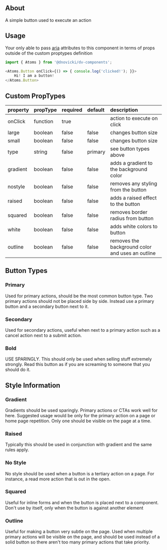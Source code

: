 ## About
A simple button used to execute an action

## Usage
Your only able to pass [aria](https://developer.mozilla.org/en-US/docs/Web/Accessibility/ARIA)
attributes to this component in terms of props outside of the custom proptypes definition

```javascript
import { Atoms } from '@dnovicki/dv-components';

<Atoms.Button onClick={() => { console.log('clicked!'); }}>
	Hi! I am a button!
</Atoms.Button>
```

## Custom PropTypes
| property | propType | required | default | description                                      |
|:---------|:---------|:---------|:--------|:-------------------------------------------------|
| onClick  | function | true     |         | action to execute on click                       |
| large    | boolean  | false    | false   | changes button size                              |
| small    | boolean  | false    | false   | changes button size                              |
| type     | string   | false    | primary | see button types above                           |
| gradient | boolean  | false    | false   | adds a gradient to the background color          |
| nostyle  | boolean  | false    | false   | removes any styling from the button              |
| raised   | boolean  | false    | false   | adds a raised effect to the button               |
| squared  | boolean  | false    | false   | removes border radius from button                |
| white    | boolean  | false    | false   | adds white colors to button                      |
| outline  | boolean  | false    | false   | removes the background color and uses an outline |

## Button Types
### Primary
Used for primary actions, should be the most common button type. Two primary actions should not be placed side by side. Instead use a primary button and a secondary button next to it.

### Secondary
Used for secondary actions, useful when next to a primary action such as a cancel action next to a submit action.

### Bold
USE SPARINGLY. This should only be used when selling stuff extremely strongly. Read this button as if you are screaming to someone that you should do it.

## Style Information
### Gradient
Gradients should be used sparingly. Primary actions or CTAs work well for here. Suggested usage would be only for the primary action on a page or home page repetition. Only one should be visible on the page at a time.

### Raised
Typically this should be used in conjunction with gradient and the same rules apply.

### No Style
No style should be used when a button is a tertiary action on a page. For instance, a read more action that is out in the open.

### Squared
Useful for inline forms and when the button is placed next to a component. Don't use by itself, only when the button is against another element

### Outline
Useful for making a button very subtle on the page. Used when multiple primary actions will
be visible on the page, and should be used instead of a solid button so there aren't too many
primary actions that take priority.

